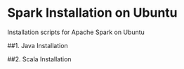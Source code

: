 # Spark Installation on Ubuntu
Installation scripts for Apache Spark on Ubuntu

##1. Java Installation

##2. Scala Installation